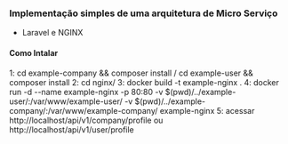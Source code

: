 ### Implementação simples de uma arquitetura de Micro Serviço

- Laravel e NGINX

#### Como Intalar

1: cd example-company && composer install / cd example-user && composer install
2: cd nginx/
3: docker build -t example-nginx .
4: docker run -d --name example-nginx -p 80:80 -v $(pwd)/../example-user/:/var/www/example-user/ -v $(pwd)/../example-company/:/var/www/example-company/ example-nginx
5: acessar http://localhost/api/v1/company/profile ou http://localhost/api/v1/user/profile

